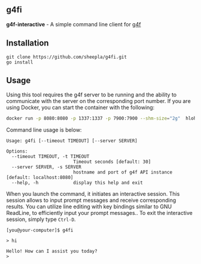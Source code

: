 
## g4fi

**g4f-interactive** - A simple command line client for [g4f](https://github.com/xtekky/gpt4free)

## Installation

```
git clone https://github.com/sheepla/g4fi.git
go install
```

## Usage

Using this tool requires the g4f server to be running and the ability to communicate with the server on the corresponding port number. If you are using Docker, you can start the container with the following:

```sh
docker run -p 8080:8080 -p 1337:1337 -p 7900:7900 --shm-size="2g"  hlohaus789/g4f:latest
```

Command line usage is below:

```
Usage: g4fi [--timeout TIMEOUT] [--server SERVER]

Options:
  --timeout TIMEOUT, -t TIMEOUT
                         Timeout seconds [default: 30]
  --server SERVER, -s SERVER
                         hostname and port of g4f API instance [default: localhost:8080]
  --help, -h             display this help and exit
```

When you launch the command, it initiates an interactive session. 
This session allows to input prompt messages and receive corresponding results. 
You can utilize line editing with key bindings similar to GNU ReadLine, to efficiently input your prompt messages.. 
To exit the interactive session, simply type `Ctrl-D`.

```
[you@your-computer]$ g4fi

> hi

Hello! How can I assist you today?
>
```

